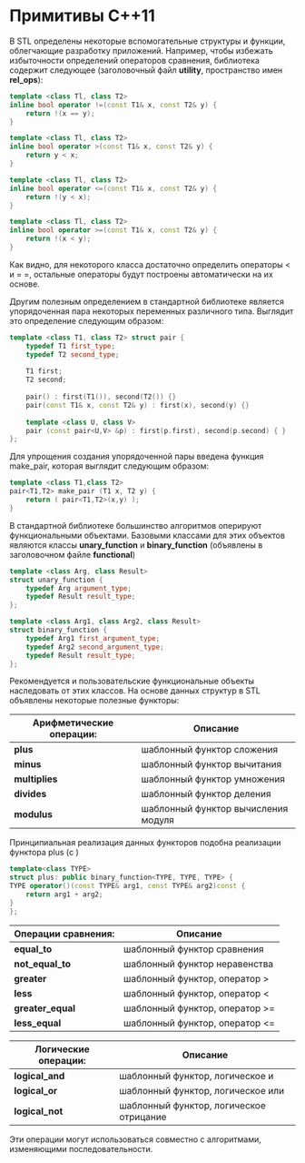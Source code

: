 # Примитивы C++11 #

В STL определены некоторые вспомогательные структуры и функции, облегчающие разработку приложений.
Например, чтобы избежать избыточности определений операторов сравнения, библиотека содержит следующее (заголовочный файл **utility**, пространство имен **rel_ops**):
```c++
template <class Tl, class T2>
inline bool operator !=(const T1& x, const T2& y) {
	return !(x == y);
}

template <class Tl, class T2>
inline bool operator >(const T1& x, const T2& y) {
	return y < x;
}

template <class Tl, class T2>
inline bool operator <=(const T1& x, const T2& y) {
	return !(y < x);
}

template <class Tl, class T2>
inline bool operator >=(const T1& x, const T2& y) {
	return !(x < y);
}
```

Как видно, для некоторого класса достаточно определить операторы < и = =, остальные
операторы будут построены автоматически на их основе.

Другим полезным определением в стандартной библиотеке является упорядоченная пара
некоторых переменных различного типа. Выглядит это определение следующим образом:

```c++
template <class T1, class T2> struct pair {
	typedef T1 first_type;
	typedef T2 second_type;
	
	T1 first;
	T2 second;
	
	pair() : first(T1()), second(T2()) {}
	pair(const T1& x, const T2& y) : first(x), second(y) {}
	
	template <class U, class V>
	pair (const pair<U,V> &p) : first(p.first), second(p.second) { }
};
```

Для упрощения создания упорядоченной пары введена функция make_pair, которая выглядит
следующим образом:
```c++
template <class T1,class T2>
pair<T1,T2> make_pair (T1 x, T2 y) {
	return ( pair<T1,T2>(x,y) );
}
```

В стандартной библиотеке большинство алгоритмов оперируют функциональными объектами. Базовыми классами для этих объектов являются классы **unary_function** и **binary_function** (объявлены в заголовочном файле **functional**)
```c++
template <class Arg, class Result>
struct unary_function {
	typedef Arg argument_type;
	typedef Result result_type;
};
```

```c++
template <class Arg1, class Arg2, class Result>
struct binary_function {
	typedef Arg1 first_argument_type;
	typedef Arg2 second_argument_type;
	typedef Result result_type;
};
```

Рекомендуется и пользовательские функциональные объекты наследовать от этих классов. На
основе данных структур в STL объявлены некоторые полезные функторы:

| **Арифметические операции:** | **Описание**                        |
| ---------------------------- | ----------------------------------- |
| **plus**                     | шаблонный функтор сложения          |
| **minus**                    | шаблонный функтор вычитания         |
| **multiplies**               | шаблонный функтор умножения         |
| **divides**                  | шаблонный функтор деления           |
| **modulus**                  | шаблонный функтор вычисления модуля |

Принципиальная реализация данных функторов подобна реализации функтора plus (с )
```c++
template<class TYPE>
struct plus: public binary_function<TYPE, TYPE, TYPE> {
TYPE operator()(const TYPE& arg1, const TYPE& arg2)const {
	return arg1 + arg2;
}
};
```

| **Операции сравнения:** | **Описание**                   |
| ----------------------- | ------------------------------ |
| **equal_to**            | шаблонный функтор сравнения    |
| **not_equal_to**        | шаблонный функтор неравенства  |
| **greater**             | шаблонный функтор, оператор >  |
| **less**                | шаблонный функтор, оператор <  |
| **greater_equal**       | шаблонный функтор, оператор >= |
| **less_equal**          | шаблонный функтор, оператор <= |


| **Логические операции:** | **Описание**                            |
| ------------------------ | --------------------------------------- |
| **logical_and**          | шаблонный функтор, логическое и         |
| **logical_or**           | шаблонный функтор, логическое или       |
| **logical_not**          | шаблонный функтор, логическое отрицание |
Эти операции могут использоваться совместно с алгоритмами, изменяющими последовательности.